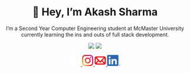 <div align = center>
<h1>👋 Hey, I’m Akash Sharma</h1>

<p>I’m a Second Year Computer Engineering student at McMaster University currently learning the ins and outs of full stack development.</p>

<p>
<img src="https://github-readme-stats.vercel.app/api?username=akash5852&show_icons=true&theme=tokyonight&count_private=true&hide=issues"/>
<img width = 50em src="https://github-readme-stats.vercel.app/api/top-langs/?username=akash5852&theme=tokyonight&layout=compact&langs_count=7"/>
</p>

<a href="https://github.com/akash5852">
<img height = 30em width = auto src= "https://github.com/akash5852/akash5852/blob/main/icons/logos/GitHub-Mark-Light-120px-plus.png" alt="Github">
</a>



<a href="https://www.instagram.com/hiakash14/">
<img height = 30em width = auto src="https://github.com/akash5852/akash5852/blob/main/icons/logos/Instagram_Glyph_Gradient_RGB.png" alt="Instagram">
</a>

<a href="mailto:shara98@mcmaster.ca">
<img height = 30em width = auto src="https://github.com/akash5852/akash5852/blob/main/icons/logos/mail-128.png" alt="mail">
</a>
  
  <a href="www.linkedin.com/in/akash5852">
<img height = 30em width = auto src="https://github.com/akash5852/akash5852/blob/main/icons/logos/LI-In-Bug.png" alt="Linkedin">
</a>
</div>
<!---
akash5852/akash5852 is a ✨ special ✨ repository because its `README.md` (this file) appears on your GitHub profile.
You can click the Preview link to take a look at your changes.
--->
